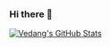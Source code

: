 ### Hi there 👋


[![Vedang's GitHub Stats](hattps://github-readme-stats.vercel.app/api?username=venomega&show_icons=true&include_all_commits=true&count_private=true&theme=tokyonight)](https://github.com/anuraghazra/github-readme-stats)

<!--
[![Anurag's GitHub stats](https://github-readme-stats.vercel.app/api?username=venomega)](https://github.com/anuraghazra/github-readme-stats)
**venomega/venomega** is a ✨ _special_ ✨ repository because its `README.md` (this file) appears on your GitHub profile.

Here are some ideas to get you started:

- 🔭 I’m currently working on ...
- 🌱 I’m currently learning ...
- 👯 I’m looking to collaborate on ...
- 🤔 I’m looking for help with ...
- 💬 Ask me about ...
- 📫 How to reach me: ...
- 😄 Pronouns: ...
- ⚡ Fun fact: ...
-->
